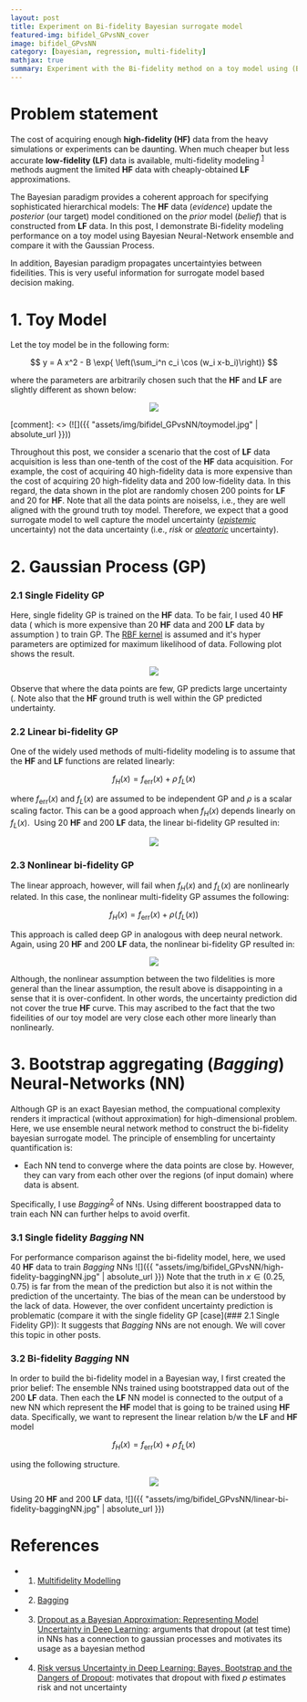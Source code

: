 ```yaml
---
layout: post
title: Experiment on Bi-fidelity Bayesian surrogate model
featured-img: bifidel_GPvsNN_cover
image: bifidel_GPvsNN
category: [bayesian, regression, multi-fidelity]
mathjax: true
summary: Experiment with the Bi-fidelity method on a toy model using (Bayesian) Bootstrap aggregating Neural Network and compare it with Gaussian Process
---
```



# Problem statement
The cost of acquiring enough **high-fidelity (HF)** data from the heavy simulations or experiments can be daunting. When much cheaper but less accurate **low-fidelity (LF)** data is available, multi-fidelity modeling <sup>[1](https://mlatcl.github.io/mlphysical/lectures/05-02-multifidelity.html)</sup> methods augment the limited **HF** data with cheaply-obtained **LF** approximations.

The Bayesian paradigm provides a coherent approach for specifying sophisticated hierarchical models: The **HF** data (*evidence*) update the *posterior* (our target) model conditioned on the *prior* model (*belief*) that is constructed from **LF** data. In this post, I demonstrate Bi-fidelity modeling performance on a toy model using Bayesian Neural-Network ensemble and compare it with the Gaussian Process. 

In addition, Bayesian paradigm propagates uncertaintyies between fideilities. This is very useful information for surrogate model based decision making.



# 1. Toy Model

Let the toy model be in the following form:

$$ y = A x^2 - B \exp{ \left(\sum_i^n c_i \cos (w_i x-b_i)\right)} $$

where the parameters are arbitrarily chosen such that the **HF** and **LF** are slightly different as shown below:
<p align="center">
  <img src="https://kilean20.github.io/assets/img/bifidel_GPvsNN/toymodel.jpg" />
</p>
[comment]: <> (![]({{ "assets/img/bifidel_GPvsNN/toymodel.jpg" | absolute_url }}))


Throughout this post, we consider a scenario that the cost of **LF** data acquisition is less than one-tenth of the cost of the **HF** data acquisition. For example, the cost of acquiring 40 high-fidelity data is more expensive than the cost of acquiring 20 high-fidelity data and 200 low-fidelity data. In this regard, the data shown in the plot are randomly chosen 200 points for **LF** and 20 for **HF**. Note that all the data points are noiselss, i.e., they are well aligned with the ground truth toy model. Therefore, we expect that a good surrogate model to well capture the model uncertainty ([*epistemic*](https://link.springer.com/article/10.1007/s10994-021-05946-3) uncertainty) not the data uncertainty (i.e., *risk* or [*aleatoric*](https://link.springer.com/article/10.1007/s10994-021-05946-3) uncertainty).


# 2. Gaussian Process (GP)


### 2.1 Single Fidelity GP
Here, single fidelity GP is trained on the **HF** data. To be fair, I used 40 **HF** data ( which is more expensive than 20 **HF** data and 200 **LF** data by assumption ) to train GP. The [RBF kernel](https://en.wikipedia.org/wiki/Radial_basis_function_kernel) is assumed and it's hyper parameters are optimized for maximum likelihood of data. Following plot shows the result.
<p align="center">
  <img src="https://kilean20.github.io/assets/img/bifidel_GPvsNN/high-fidelity-GP.jpg" />
</p>

Observe that where the data points are few, GP predicts large uncertainty (. Note also that the **HF** ground truth is well within the GP predicted undertainty.


### 2.2 Linear bi-fidelity GP

One of the widely used methods of multi-fidelity modeling is to assume that the **HF** and **LF** functions are related linearly:

$$
f_H(x) = f_{\text{err}}(x) + \rho \,f_L(x)
$$

where $f_{\text{err}}(x)$ and $f_L(x)$ are assumed to be independent GP and $\rho$ is a scalar scaling factor. This can be a good approach when $f_H(x)$ depends linearly on $f_L(x)$.  Using 20 **HF** and 200 **LF** data, the linear bi-fidelity GP resulted in:
<p align="center">
  <img src="https://kilean20.github.io/assets/img/linear-bi-fidelity-GP.jpg" />
</p>


### 2.3 Nonlinear bi-fidelity GP

The linear approach, however, will fail when $f_H(x)$ and $f_L(x)$ are nonlinearly related. In this case, the nonlinear multi-fidelity GP assumes the following:

$$
f_H(x) = f_{\text{err}}(x) + \rho (\,f_L(x) )
$$

This approach is called deep GP in analogous with deep neural network. Again, using 20 **HF** and 200 **LF** data, the nonlinear bi-fidelity GP resulted in:

<p align="center">
  <img src="https://kilean20.github.io/assets/img/nonlinear-bi-fidelity-GP.jpg" />
</p>

Although, the nonlinear assumption between the two fildelities is more general than the linear assumption, the result above is disappointing in a sense that it is over-confident. In other words, the uncertainty prediction did not cover the true **HF** curve. This may ascribed to the fact that the two fideilities of our toy model are very close each other more linearly than nonlinearly. 


# 3. Bootstrap aggregating (*Bagging*) Neural-Networks (NN)

Although GP is an exact Bayesian method, the compuational complexity renders it impractical (without approximation) for high-dimensional problem. Here, we use ensemble neural network method to construct the bi-fidelity bayesian surrogate model. 
The principle of ensembling for uncertainty quantification is:

* Each NN tend to converge where the data points are close by. However, they can vary from each other over the regions (of input domain) where data is absent.

Specifically, I use *Bagging*<sup>[2](https://www.stat.berkeley.edu/~breiman/bagging.pdf)</sup> of NNs. Using different boostrapped data to train each NN can further helps to avoid overfit. 


### 3.1 Single fidelity *Bagging* NN 

For performance comparison against the bi-fidelity model, here, we used 40 **HF** data to train *Bagging* NNs
![]({{ "assets/img/bifidel_GPvsNN/high-fidelity-baggingNN.jpg" | absolute_url }})
Note that the truth in $x\in(0.25,0.75)$ is far from the mean of the prediction but also it is not within the prediction of the uncertainty. The bias of the mean can be understood by the lack of data. However, the over confident uncertainty prediction is problematic (compare it with the single fidelity GP [case](### 2.1 Single Fidelity GP)): It suggests that *Bagging* NNs are not enough. We will cover this topic in other posts. 
 
### 3.2 Bi-fidelity *Bagging* NN

In order to build the bi-fidelity model in a Bayesian way, I first created the prior belief: The ensemble NNs trained using bootstrapped data out of the 200 **LF** data. Then each the **LF** NN model is connected to the output of a new NN which represent the **HF** model that is going to be trained using **HF** data. Specifically, we want to represent the linear relation b/w the **LF** and **HF** model 

$$
f_H(x) = f_{\text{err}}(x) + \rho \,f_L(x)
$$

using the following structure.
<p align="center">
  <img src="https://kilean20.github.io/assets/img/bifidel_GPvsNN/BiFidel_BaggingNN.png />
</p>

Note that this way, the new NN predicts the **HF** target function conditional to the **LF** surrogate model. By ensembling them, we are constructing the prior probability from **LF** *Bagging* NNs and the conditional probability from **HF** *Bagging* NNs  


![]({{ "assets/img/bifidel_GPvsNN/low-fidelity-baggingNN.jpg" | absolute_url }})

Using 20 **HF** and 200 **LF** data,
![]({{ "assets/img/bifidel_GPvsNN/linear-bi-fidelity-baggingNN.jpg" | absolute_url }})



# References

* 1. [Multifidelity Modelling](https://mlatcl.github.io/mlphysical/lectures/05-02-multifidelity.html)
* 2. [Bagging](https://www.stat.berkeley.edu/~breiman/bagging.pdf) 
* 3. [Dropout as a Bayesian Approximation: Representing Model Uncertainty in Deep Learning](https://arxiv.org/pdf/1506.02142.pdf): arguments that dropout (at test time) in NNs has a connection to gaussian processes and motivates its usage as a bayesian method
* 4. [Risk versus Uncertainty in Deep Learning: Bayes, Bootstrap and the Dangers of Dropout](http://bayesiandeeplearning.org/2016/papers/BDL_4.pdf): motivates that dropout with fixed $p$ estimates risk and not uncertainty

